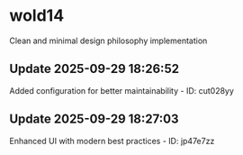 # wold14
Clean and minimal design philosophy implementation

## Update 2025-09-29 18:26:52
Added configuration for better maintainability - ID: cut028yy


## Update 2025-09-29 18:27:03
Enhanced UI with modern best practices - ID: jp47e7zz

